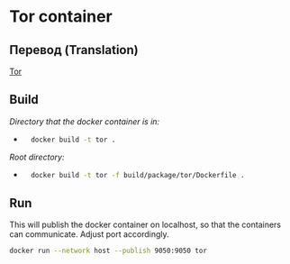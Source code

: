 # Tor container

## Перевод (Translation)

[Tor](../../../docs/RU_TOR.MD)

## Build

*Directory that the docker container is in:*

- ```sh
    docker build -t tor .
  ```

*Root directory:*

- ```sh
    docker build -t tor -f build/package/tor/Dockerfile .
  ```

## Run

This will publish the docker container on localhost, so that the containers can communicate. Adjust port accordingly.

```sh
docker run --network host --publish 9050:9050 tor
```